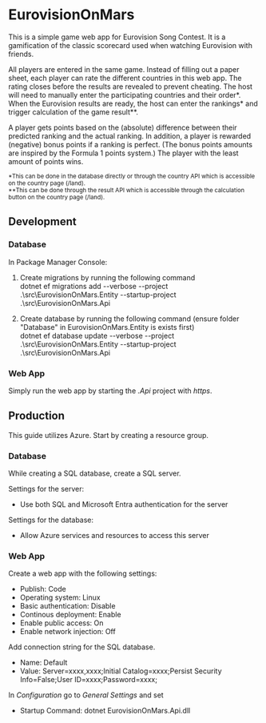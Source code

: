 # EurovisionOnMars

This is a simple game web app for Eurovision Song Contest. It is a gamification of the classic scorecard used when watching Eurovision with friends. 

All players are entered in the same game. Instead of filling out a paper sheet, each player can rate the different countries in this web app. The rating closes before the results are revealed to prevent cheating. The host will need to manually enter the participating countries and their order*. When the Eurovision results are ready, the host can enter the rankings* and trigger calculation of the game result**.

A player gets points based on the (absolute) difference between their predicted ranking and the actual ranking. In addition, a player is rewarded (negative) bonus points if a ranking is perfect. (The bonus points amounts are inspired by the Formula 1 points system.) The player with the least amount of points wins. 

<sub>*This can be done in the database directly or through the country API which is accessible on the country page (/land).  
**This can be done through the result API which is accessible through the calculation button on the country page (/land).</sub>

## Development 

### Database
In Package Manager Console:
1. Create migrations by running the following command  
dotnet ef migrations add <nameOfMigration> --verbose --project .\src\EurovisionOnMars.Entity   --startup-project .\src\EurovisionOnMars.Api

2. Create database by running the following command (ensure folder "Database" in EurovisionOnMars.Entity is exists first)  
dotnet ef database update --verbose --project .\src\EurovisionOnMars.Entity   --startup-project .\src\EurovisionOnMars.Api

### Web App
Simply run the web app by starting the *.Api* project with *https*.

## Production

This guide utilizes Azure. Start by creating a resource group.

### Database
While creating a SQL database, create a SQL server. 

Settings for the server:  
* Use both SQL and Microsoft Entra authentication for the server

Settings for the database:  
* Allow Azure services and resources to access this server

### Web App
Create a web app with the following settings:
* Publish: Code
* Operating system: Linux
* Basic authentication: Disable
* Continous deployment: Enable
* Enable public access: On
* Enable network injection: Off

Add connection string for the SQL database. 
* Name: Default
* Value: Server=xxxx,xxxx;Initial Catalog=xxxx;Persist Security Info=False;User ID=xxxx;Password=xxxx;

In *Configuration* go to *General Settings* and set
* Startup Command: dotnet EurovisionOnMars.Api.dll
